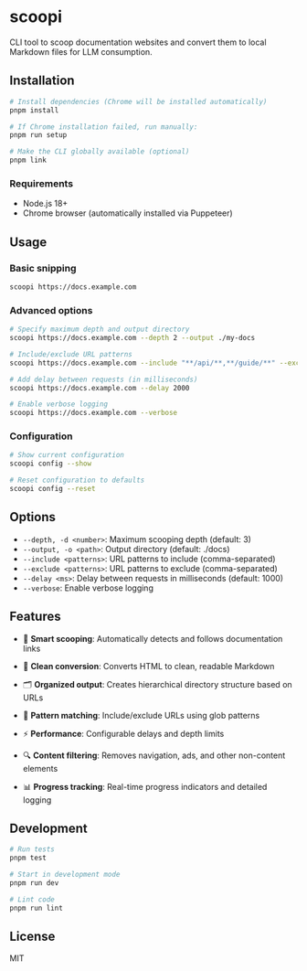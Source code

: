 # scoopi

CLI tool to scoop documentation websites and convert them to local Markdown files for LLM consumption.

## Installation

```bash
# Install dependencies (Chrome will be installed automatically)
pnpm install

# If Chrome installation failed, run manually:
pnpm run setup

# Make the CLI globally available (optional)
pnpm link
```

### Requirements

- Node.js 18+
- Chrome browser (automatically installed via Puppeteer)

## Usage

### Basic snipping

```bash
scoopi https://docs.example.com
```

### Advanced options

```bash
# Specify maximum depth and output directory
scoopi https://docs.example.com --depth 2 --output ./my-docs

# Include/exclude URL patterns
scoopi https://docs.example.com --include "**/api/**,**/guide/**" --exclude "**/legacy/**"

# Add delay between requests (in milliseconds)
scoopi https://docs.example.com --delay 2000

# Enable verbose logging
scoopi https://docs.example.com --verbose
```

### Configuration

```bash
# Show current configuration
scoopi config --show

# Reset configuration to defaults
scoopi config --reset
```

## Options

- `--depth, -d <number>`: Maximum scooping depth (default: 3)
- `--output, -o <path>`: Output directory (default: ./docs)
- `--include <patterns>`: URL patterns to include (comma-separated)
- `--exclude <patterns>`: URL patterns to exclude (comma-separated)
- `--delay <ms>`: Delay between requests in milliseconds (default: 1000)
- `--verbose`: Enable verbose logging

## Features

- 🥄 **Smart scooping**: Automatically detects and follows documentation links

- 📝 **Clean conversion**: Converts HTML to clean, readable Markdown
- 🗂️ **Organized output**: Creates hierarchical directory structure based on URLs
- 🎯 **Pattern matching**: Include/exclude URLs using glob patterns
- ⚡ **Performance**: Configurable delays and depth limits
- 🔍 **Content filtering**: Removes navigation, ads, and other non-content elements
- 📊 **Progress tracking**: Real-time progress indicators and detailed logging

## Development

```bash
# Run tests
pnpm test

# Start in development mode
pnpm run dev

# Lint code
pnpm run lint
```

## License

MIT
